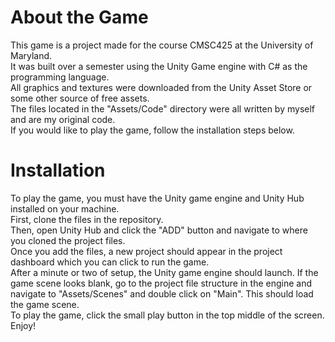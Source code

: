 # About the Game
This game is a project made for the course CMSC425 at the  University of Maryland. <br>
It was built over a semester using the Unity Game engine with C# as the programming language. <br>
All graphics and textures were downloaded from the Unity Asset Store or some other source of free assets. <br>
The files located in the "Assets/Code" directory were all written by myself and are my original code.  <br>
If you would like to play the game, follow the installation steps below. <br>
# Installation
To play the game, you must have the Unity game engine and Unity Hub installed on your machine. <br>
First, clone the files in the repository. <br>
Then, open Unity Hub and click the "ADD" button and navigate to where you cloned the project files.  <br>
Once you add the files, a new project should appear in the project dashboard which you can click to run the game.  <br>
After a minute or two of setup, the Unity game engine should launch. If the game scene looks blank, go to the project file structure in the engine and navigate to "Assets/Scenes" and double click on "Main". This should load the game scene. <br> 
To play the game, click the small play button in the top middle of the screen. <br>
Enjoy!



